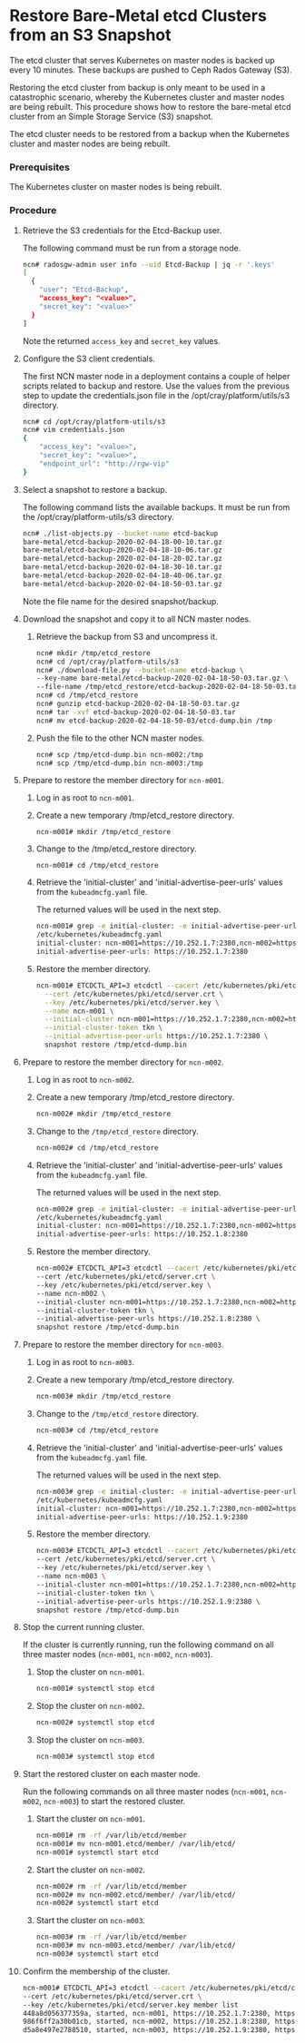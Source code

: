 # Restore Bare-Metal etcd Clusters from an S3 Snapshot

The etcd cluster that serves Kubernetes on master nodes is backed up every 10 minutes. These backups are pushed to Ceph Rados Gateway \(S3\).

Restoring the etcd cluster from backup is only meant to be used in a catastrophic scenario, whereby the Kubernetes cluster and master nodes are being rebuilt. This procedure shows how to restore the bare-metal etcd cluster from an Simple Storage Service \(S3\) snapshot.

The etcd cluster needs to be restored from a backup when the Kubernetes cluster and master nodes are being rebuilt.


### Prerequisites

The Kubernetes cluster on master nodes is being rebuilt.

### Procedure

1.  Retrieve the S3 credentials for the Etcd-Backup user.

    The following command must be run from a storage node.

    ```bash
    ncn# radosgw-admin user info --uid Etcd-Backup | jq -r '.keys'
    [
      {
        "user": "Etcd-Backup",
        "access_key": "<value>",
        "secret_key": "<value>"
      }
    ]
    ```

    Note the returned `access_key` and `secret_key` values.

2.  Configure the S3 client credentials.

    The first NCN master node in a deployment contains a couple of helper scripts related to backup and restore. Use the values from the previous step to update the credentials.json file in the /opt/cray/platform/utils/s3 directory.

    ```bash
    ncn# cd /opt/cray/platform-utils/s3
    ncn# vim credentials.json
    {
        "access_key": "<value>",
        "secret_key": "<value>",
        "endpoint_url": "http://rgw-vip"
    }
    ```

3.  Select a snapshot to restore a backup.

    The following command lists the available backups. It must be run from the /opt/cray/platform-utils/s3 directory.

    ```bash
    ncn# ./list-objects.py --bucket-name etcd-backup
    bare-metal/etcd-backup-2020-02-04-18-00-10.tar.gz
    bare-metal/etcd-backup-2020-02-04-18-10-06.tar.gz
    bare-metal/etcd-backup-2020-02-04-18-20-02.tar.gz
    bare-metal/etcd-backup-2020-02-04-18-30-10.tar.gz
    bare-metal/etcd-backup-2020-02-04-18-40-06.tar.gz
    bare-metal/etcd-backup-2020-02-04-18-50-03.tar.gz
    ```

    Note the file name for the desired snapshot/backup.

4.  Download the snapshot and copy it to all NCN master nodes.

    1.  Retrieve the backup from S3 and uncompress it.

        ```bash
        ncn# mkdir /tmp/etcd_restore
        ncn# cd /opt/cray/platform-utils/s3
        ncn# ./download-file.py --bucket-name etcd-backup \
        --key-name bare-metal/etcd-backup-2020-02-04-18-50-03.tar.gz \
        --file-name /tmp/etcd_restore/etcd-backup-2020-02-04-18-50-03.tar.gz
        ncn# cd /tmp/etcd_restore
        ncn# gunzip etcd-backup-2020-02-04-18-50-03.tar.gz
        ncn# tar -xvf etcd-backup-2020-02-04-18-50-03.tar
        ncn# mv etcd-backup-2020-02-04-18-50-03/etcd-dump.bin /tmp
        ```

    2.  Push the file to the other NCN master nodes.

        ```bash
        ncn# scp /tmp/etcd-dump.bin ncn-m002:/tmp
        ncn# scp /tmp/etcd-dump.bin ncn-m003:/tmp
        ```

5.  Prepare to restore the member directory for `ncn-m001`.

    1.  Log in as root to `ncn-m001`.

    2.  Create a new temporary /tmp/etcd\_restore directory.

        ```screen
        ncn-m001# mkdir /tmp/etcd_restore
        ```

    3.  Change to the /tmp/etcd_restore directory.

        ```screen
        ncn-m001# cd /tmp/etcd_restore
        ```

    4.  Retrieve the 'initial-cluster' and 'initial-advertise-peer-urls' values from the `kubeadmcfg.yaml` file.

        The returned values will be used in the next step.

        ```bash
        ncn-m001# grep -e initial-cluster: -e initial-advertise-peer-urls: \
        /etc/kubernetes/kubeadmcfg.yaml
        initial-cluster: ncn-m001=https://10.252.1.7:2380,ncn-m002=https://10.252.1.8:2380,ncn-m003=https://10.252.1.9:2380
        initial-advertise-peer-urls: https://10.252.1.7:2380
        ```

    5.  Restore the member directory.

        ```bash
        ncn-m001# ETCDCTL_API=3 etcdctl --cacert /etc/kubernetes/pki/etcd/ca.crt \
          --cert /etc/kubernetes/pki/etcd/server.crt \
          --key /etc/kubernetes/pki/etcd/server.key \
          --name ncn-m001 \
          --initial-cluster ncn-m001=https://10.252.1.7:2380,ncn-m002=https://10.252.1.8:2380,ncn-m003=https://10.252.1.9:2380 \
          --initial-cluster-token tkn \
          --initial-advertise-peer-urls https://10.252.1.7:2380 \
          snapshot restore /tmp/etcd-dump.bin
        ```

6.  Prepare to restore the member directory for `ncn-m002`.

    1.  Log in as root to `ncn-m002`.

    2.  Create a new temporary /tmp/etcd\_restore directory.

        ```bash
        ncn-m002# mkdir /tmp/etcd_restore
        ```

    3.  Change to the `/tmp/etcd_restore` directory.

        ```bash
        ncn-m002# cd /tmp/etcd_restore
        ```

    4.  Retrieve the 'initial-cluster' and 'initial-advertise-peer-urls' values from the `kubeadmcfg.yaml` file.

        The returned values will be used in the next step.

        ```bash
        ncn-m002# grep -e initial-cluster: -e initial-advertise-peer-urls: \
        /etc/kubernetes/kubeadmcfg.yaml
        initial-cluster: ncn-m001=https://10.252.1.7:2380,ncn-m002=https://10.252.1.8:2380,ncn-m003=https://10.252.1.9:2380
        initial-advertise-peer-urls: https://10.252.1.8:2380
        ```

    5.  Restore the member directory.

        ```bash
        ncn-m002# ETCDCTL_API=3 etcdctl --cacert /etc/kubernetes/pki/etcd/ca.crt \
        --cert /etc/kubernetes/pki/etcd/server.crt \
        --key /etc/kubernetes/pki/etcd/server.key \
        --name ncn-m002 \
        --initial-cluster ncn-m001=https://10.252.1.7:2380,ncn-m002=https://10.252.1.8:2380,ncn-m003=https://10.252.1.9:2380 \
        --initial-cluster-token tkn \
        --initial-advertise-peer-urls https://10.252.1.8:2380 \
        snapshot restore /tmp/etcd-dump.bin
        ```

7.  Prepare to restore the member directory for `ncn-m003`.

    1.  Log in as root to `ncn-m003`.

    2.  Create a new temporary /tmp/etcd\_restore directory.

        ```bash
        ncn-m003# mkdir /tmp/etcd_restore
        ```

    3.  Change to the `/tmp/etcd_restore` directory.

        ```bash
        ncn-m003# cd /tmp/etcd_restore
        ```

    4.  Retrieve the 'initial-cluster' and 'initial-advertise-peer-urls' values from the `kubeadmcfg.yaml` file.

        The returned values will be used in the next step.

        ```bash
        ncn-m003# grep -e initial-cluster: -e initial-advertise-peer-urls: \
        /etc/kubernetes/kubeadmcfg.yaml
        initial-cluster: ncn-m001=https://10.252.1.7:2380,ncn-m002=https://10.252.1.8:2380,ncn-m003=https://10.252.1.9:2380
        initial-advertise-peer-urls: https://10.252.1.9:2380
        ```

    5.  Restore the member directory.

        ```bash
        ncn-m003# ETCDCTL_API=3 etcdctl --cacert /etc/kubernetes/pki/etcd/ca.crt \
        --cert /etc/kubernetes/pki/etcd/server.crt \
        --key /etc/kubernetes/pki/etcd/server.key \
        --name ncn-m003 \
        --initial-cluster ncn-m001=https://10.252.1.7:2380,ncn-m002=https://10.252.1.8:2380,ncn-m003=https://10.252.1.9:2380 \
        --initial-cluster-token tkn \
        --initial-advertise-peer-urls https://10.252.1.9:2380 \
        snapshot restore /tmp/etcd-dump.bin
        ```

8.  Stop the current running cluster.

    If the cluster is currently running, run the following command on all three master nodes \(`ncn-m001`, `ncn-m002`, `ncn-m003`\).

    1.  Stop the cluster on `ncn-m001`.

        ```bash
        ncn-m001# systemctl stop etcd
        ```

    2.  Stop the cluster on `ncn-m002`.

        ```bash
        ncn-m002# systemctl stop etcd
        ```

    3.  Stop the cluster on `ncn-m003`.

        ```bash
        ncn-m003# systemctl stop etcd
        ```

9.  Start the restored cluster on each master node.

    Run the following commands on all three master nodes \(`ncn-m001`, `ncn-m002`, `ncn-m003`\) to start the restored cluster.

    1.  Start the cluster on `ncn-m001`.

        ```bash
        ncn-m001# rm -rf /var/lib/etcd/member
        ncn-m001# mv ncn-m001.etcd/member/ /var/lib/etcd/
        ncn-m001# systemctl start etcd
        ```

    2.  Start the cluster on `ncn-m002`.

        ```bash
        ncn-m002# rm -rf /var/lib/etcd/member
        ncn-m002# mv ncn-m002.etcd/member/ /var/lib/etcd/
        ncn-m002# systemctl start etcd
        ```

    3.  Start the cluster on `ncn-m003`.

        ```bash
        ncn-m003# rm -rf /var/lib/etcd/member
        ncn-m003# mv ncn-m003.etcd/member/ /var/lib/etcd/
        ncn-m003# systemctl start etcd
        ```

10. Confirm the membership of the cluster.

    ```bash
    ncn-m001# ETCDCTL_API=3 etcdctl --cacert /etc/kubernetes/pki/etcd/ca.crt \
    --cert /etc/kubernetes/pki/etcd/server.crt \
    --key /etc/kubernetes/pki/etcd/server.key member list
    448a8d056377359a, started, ncn-m001, https://10.252.1.7:2380, https://10.252.1.7:2379,https://127.0.0.1:2379
    986f6ff2a30b01cb, started, ncn-m002, https://10.252.1.8:2380, https://10.252.1.8:2379,https://127.0.0.1:2379
    d5a8e497e2788510, started, ncn-m003, https://10.252.1.9:2380, https://10.252.1.9:2379,https://127.0.0.1:2379
    ```

